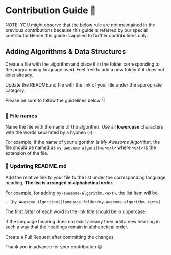 # Contribution Guide 📝

NOTE: YOU might observe that the below rule are not maintained in the previous contributions because this guide is referred by our special contributor.Hence this guide is applied to further contributions only.

## Adding Algorithms & Data Structures

Create a file with the algorithm and place it in the folder corresponding to the programming language used. Feel free to add a new folder if it does not exist already.

Update the README.md file with the link of your file under the appropriate category.

Please be sure to follow the guidelines below 👇

### 📁 File names

Name the file with the name of the algorithm. Use all **lowercase** characters with the words separated by a hyphen (-).

For example, if the name of your algorithm is _My Awesome Algorithm_, the file should be named as `my-awesome-algorithm.<ext>` where `<ext>` is the extension of the file.

### 📄 Updating README.md

Add the relative link to your file to the list under the corresponding language heading.
**The list is arranged in alphabetical order.**

For example, for adding `my-awesome-algorithm.<ext>`, the list item will be

```
- [My Awesome Algorithm](language-folder/my-awesome-algorithm.<ext>)
```

The first _letter_ of each word in the link title should be in uppercase.

If the language heading does not exist already then add a new heading in such a way that the headings remain in alphabetical order.

Create a Pull Request after committing the changes.

Thank you in advance for your contribution 😊
